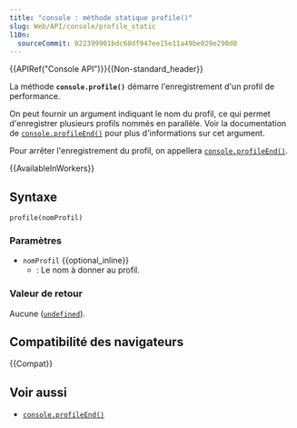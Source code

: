 ```yaml
---
title: "console : méthode statique profile()"
slug: Web/API/console/profile_static
l10n:
  sourceCommit: 022399901bdc60df947ee15e11a49be029e290d0
---
```


{{APIRef("Console API")}}{{Non-standard_header}}

La méthode **`console.profile()`** démarre l'enregistrement d'un profil de performance.

On peut fournir un argument indiquant le nom du profil, ce qui permet d'enregistrer plusieurs profils nommés en parallèle. Voir la documentation de [`console.profileEnd()`](/fr/docs/Web/API/console/profileEnd_static) pour plus d'informations sur cet argument.

Pour arrêter l'enregistrement du profil, on appellera [`console.profileEnd()`](/fr/docs/Web/API/console/profileEnd_static).

{{AvailableInWorkers}}

## Syntaxe

```js-nolint
profile(nomProfil)
```

### Paramètres

- `nomProfil` {{optional_inline}}
  - : Le nom à donner au profil.

### Valeur de retour

Aucune ([`undefined`](/fr/docs/Web/JavaScript/Reference/Global_Objects/undefined)).

## Compatibilité des navigateurs

{{Compat}}

## Voir aussi

- [`console.profileEnd()`](/fr/docs/Web/API/console/profileEnd_static)
